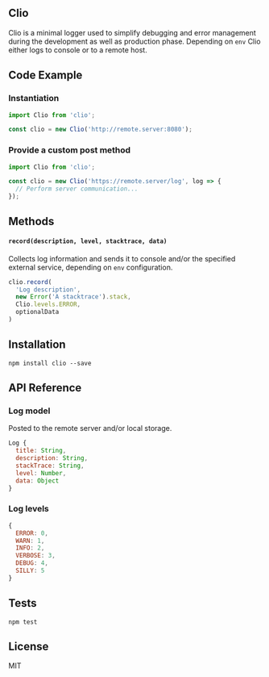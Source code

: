## Clio

Clio is a minimal logger used to simplify debugging and error management during the development as well as production phase. Depending on `env` Clio either logs to console or to a remote host.

## Code Example

### Instantiation
```javascript
import Clio from 'clio';

const clio = new Clio('http://remote.server:8080');
```

### Provide a custom post method
```javascript
import Clio from 'clio';

const clio = new Clio('https://remote.server/log', log => {
  // Perform server communication...
});
```


## Methods
#### `record(description, level, stacktrace, data)`

Collects log information and sends it to console and/or the specified external service, depending on `env` configuration.

```javascript
clio.record(
  'Log description',
  new Error('A stacktrace').stack,
  Clio.levels.ERROR,
  optionalData
)
```

## Installation
`npm install clio --save`

## API Reference
### Log model
Posted to the remote server and/or local storage.
```javascript
Log {
  title: String,
  description: String,
  stackTrace: String,
  level: Number,
  data: Object
}
```

### Log levels
```javascript
{
  ERROR: 0,
  WARN: 1,
  INFO: 2,
  VERBOSE: 3,
  DEBUG: 4,
  SILLY: 5
}
```

## Tests

`npm test`

## License

MIT
